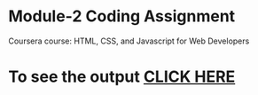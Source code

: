 # Module-2 Coding Assignment

Coursera course: HTML, CSS, and Javascript for Web Developers

# To see the output [CLICK HERE](file:///C:/Users/Shreya/mod2/index.html)
